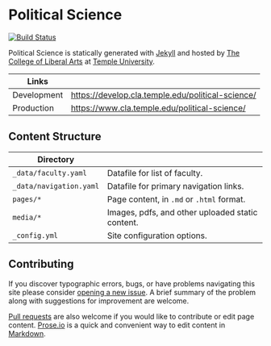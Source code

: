 # Political Science

[![Build Status][travis-img]][travis]

Political Science is statically generated with [Jekyll](https://jekyllrb.com) and hosted by [The College of Liberal Arts](https://liberalarts.temple.edu) at [Temple University](https://temple.edu).

| Links |  |
| --- | --- |
| Development | https://develop.cla.temple.edu/political-science/ |
| Production | https://www.cla.temple.edu/political-science/ |

## Content Structure

| Directory |  |
| --- | --- |
| ````_data/faculty.yaml```` | Datafile for list of faculty. |
| ````_data/navigation.yaml```` | Datafile for primary   navigation links. |
| ````pages/*```` | Page content, in ````.md```` or ````.html```` format. |
| ````media/*```` | Images, pdfs, and other uploaded static content. |
| ````_config.yml```` | Site configuration options. |

## Contributing

If you discover typographic errors, bugs, or have problems navigating this site please consider [opening a new issue][issue]. A brief summary of the problem along with suggestions for improvement are welcome.

[Pull requests][pr] are also welcome if you would like to contribute or edit page content. [Prose.io][prose] is a quick and convenient way to edit content in [Markdown][md].


[travis]: https://travis-ci.org/TULiberalArts/Political-Science
[travis-img]: https://travis-ci.org/TULiberalArts/Political-Science.svg?branch=master
[jekyll]: https://https://jekyllrb.com
[issue]: https://github.com/TULiberalArts/Political-Science/issues
[pr]: https://help.github.com/articles/about-pull-requests/
[prose]: https://prose.io/#TULiberalArts/Political-Science
[md]: http://whatismarkdown.com/
